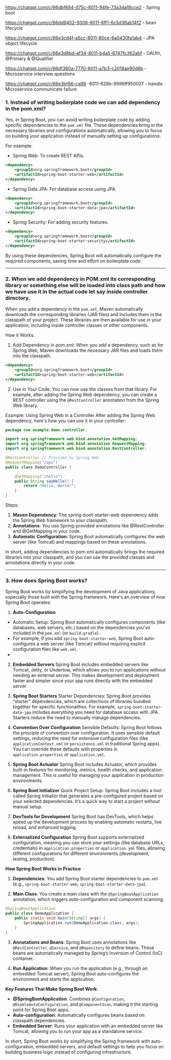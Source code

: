 https://chatgpt.com/c/66dbf684-075c-8011-94fe-73a3da18cce2 - Spring boot

https://chatgpt.com/c/66dd9452-9308-8011-8ff1-6c5d36ab14f2 - bean lifecycle

https://chatgpt.com/c/66e3cd4f-a5cc-8011-80ce-6a0430fa1ab4 - JPA object lifecycle

https://chatgpt.com/c/66e3d8bd-af34-8011-b4a5-6747fc362abf - OAUth, @Primary & @Qualifier

https://chatgpt.com/c/66df360a-7770-8011-a7b3-c2018ae90d8b - Microservice interview questions

https://chatgpt.com/c/66e3bf86-ca98 -8011-828b-9596ff950027 - handle Microservice communicate failure

### 1. Instead of writing boilerplate code we can add dependency in the pom.xml?

Yes, in Spring Boot, you can avoid writing boilerplate code by adding specific dependencies to the `pom.xml` file. These dependencies bring in the necessary libraries and configurations automatically, allowing you to focus on building your application instead of manually setting up configurations.

For example:

- Spring Web: To create REST APIs.
```xml
<dependency>
    <groupId>org.springframework.boot</groupId>
    <artifactId>spring-boot-starter-web</artifactId>
</dependency>
```

- Spring Data JPA: For database access using JPA.
```xml
<dependency>
    <groupId>org.springframework.boot</groupId>
    <artifactId>spring-boot-starter-data-jpa</artifactId>
</dependency>
```

- Spring Security: For adding security features.
```xml
<dependency>
    <groupId>org.springframework.boot</groupId>
    <artifactId>spring-boot-starter-security</artifactId>
</dependency>
```

By using these dependencies, Spring Boot will automatically configure the required components, saving time and effort on boilerplate code.

---

### 2. When we add dependency in POM.xml its corresponding library or something else will be loaded into class path and how we have use it in the actual code let say inside controller directory.

When you add a dependency in the `pom.xml`, Maven automatically downloads the corresponding libraries (JAR files) and includes them in the classpath of your project. These libraries are then available for use in your application, including inside controller classes or other components.

How it Works:
1. Add Dependency in pom.xml: When you add a dependency, such as for Spring Web, Maven downloads the necessary JAR files and loads them into the classpath.

```xml
<dependency>
    <groupId>org.springframework.boot</groupId>
    <artifactId>spring-boot-starter-web</artifactId>
</dependency>
```

2. Use in Your Code: You can now use the classes from that library. For example, after adding the Spring Web dependency, you can create a REST controller using the `@RestController` annotation from the Spring Web library.


Example: Using Spring Web in a Controller
After adding the Spring Web dependency, here's how you can use it in your controller:

```java
package com.example.demo.controller;

import org.springframework.web.bind.annotation.GetMapping;
import org.springframework.web.bind.annotation.RequestMapping;
import org.springframework.web.bind.annotation.RestController;

@RestController // Provided by Spring Web
@RequestMapping("/api")
public class DemoController {

    @GetMapping("/hello")
    public String sayHello() {
        return "Hello, World!";
    }
}
```

Steps:
1. **Maven Dependency**: The spring-boot-starter-web dependency adds the Spring Web framework to your classpath.
2. **Annotations**: You use Spring-provided annotations like @RestController and @GetMapping in your code.
3. **Automatic Configuration**: Spring Boot automatically configures the web server (like Tomcat) and mappings based on these annotations.

In short, adding dependencies to pom.xml automatically brings the required libraries into your classpath, and you can use the provided classes and annotations directly in your code.

---

### 3. How does Spring Boot works?

Spring Boot works by simplifying the development of Java applications, especially those built with the Spring framework. Here's an overview of how Spring Boot operates:

1. **Auto-Configuration**
- Automatic Setup: Spring Boot automatically configures components (like databases, web servers, etc.) based on the dependencies you've included in the `pom.xml` (or `build.gradle`).
- For example, if you add `spring-boot-starter-web`, Spring Boot auto-configures a web server (like Tomcat) without requiring explicit configuration files like `web.xml`.
- 
2. **Embedded Servers**
Spring Boot includes embedded servers like Tomcat, Jetty, or Undertow, which allows you to run applications without needing an external server. This makes development and deployment faster and simpler since your app runs directly with the embedded server.

3. **Spring Boot Starters**
Starter Dependencies: Spring Boot provides “starter” dependencies, which are collections of libraries bundled together for specific functionalities. For example, `spring-boot-starter-data-jpa` includes everything you need for database access with JPA.
Starters reduce the need to manually manage dependencies.

4. **Convention Over Configuration**
Sensible Defaults: Spring Boot follows the principle of convention over configuration. It uses sensible default settings, reducing the need for extensive configuration files (like `applicationContext.xml` or `persistence.xml` in traditional Spring apps).
You can override these defaults with properties in `application.properties` or `application.yml`.

5. **Spring Boot Actuator**
Spring Boot includes Actuator, which provides built-in features for monitoring, metrics, health checks, and application management. This is useful for managing your application in production environments.

6. **Spring Boot Initializer**
Quick Project Setup: Spring Boot includes a tool called Spring Initializr that generates a pre-configured project based on your selected dependencies. It’s a quick way to start a project without manual setup.

7. **DevTools for Development**
Spring Boot has DevTools, which helps speed up the development process by enabling automatic restarts, live reload, and enhanced logging.

8. **Externalized Configuration**
Spring Boot supports externalized configuration, meaning you can store your settings (like database URLs, credentials) in `application.properties` or `application.yml` files, allowing different configurations for different environments (development, testing, production).

**How Spring Boot Works in Practice**
1. **Dependencies**: You add Spring Boot starter dependencies to `pom.xml` (e.g., `spring-boot-starter-web`, `spring-boot-starter-data-jpa`).

2. **Main Class**: You create a main class with the `@SpringBootApplication` annotation, which triggers auto-configuration and component scanning.
```java
@SpringBootApplication
public class DemoApplication {
    public static void main(String[] args) {
        SpringApplication.run(DemoApplication.class, args);
    }
}
```
3. **Annotations and Beans**: Spring Boot uses annotations like `@RestController`, `@Service`, and `@Repository` to define beans. These beans are automatically managed by Spring’s Inversion of Control (IoC) container.

4. **Run Application**: When you run the application (e.g., through an embedded Tomcat server), Spring Boot auto-configures the environment and starts the application.

**Key Features That Make Spring Boot Work**:
- **@SpringBootApplication**: Combines `@Configuration`, `@EnableAutoConfiguration`, and `@ComponentScan`, making it the starting point for Spring Boot apps.
- **Auto-configuration**: Automatically configures beans based on classpath dependencies.
- **Embedded Server**: Runs your application with an embedded server like Tomcat, allowing you to run your app as a standalone service.

In short, Spring Boot works by simplifying the Spring framework with auto-configuration, embedded servers, and default settings to help you focus on building business logic instead of configuring infrastructure.
